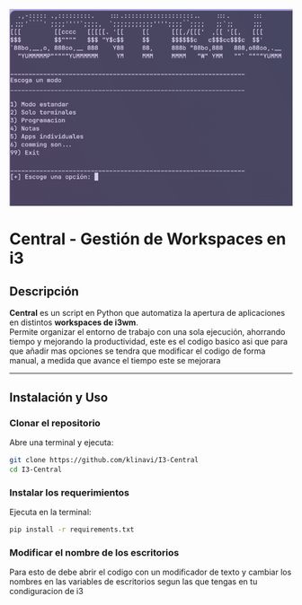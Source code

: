 ![Vista previa de Central](central.png)


# Central - Gestión de Workspaces en i3

## Descripción
**Central** es un script en Python que automatiza la apertura de aplicaciones en distintos **workspaces de i3wm**.  
Permite organizar el entorno de trabajo con una sola ejecución, ahorrando tiempo y mejorando la productividad, este es el codigo basico asi que para que añadir mas opciones se tendra que modificar el codigo de forma manual, a medida que avance el tiempo este se mejorara  

---

## Instalación y Uso  

### Clonar el repositorio  
Abre una terminal y ejecuta:

```bash
git clone https://github.com/klinavi/I3-Central
cd I3-Central
```
### Instalar los requerimientos
Ejecuta en la terminal:
```bash
pip install -r requirements.txt
```
### Modificar el nombre de los escritorios
Para esto de debe abrir el codigo con un modificador de texto y cambiar los nombres en las variables de escritorios segun las que tengas en tu condiguracion de i3
